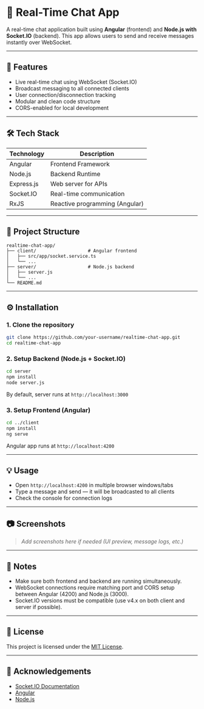 
# 💬 Real-Time Chat App

A real-time chat application built using **Angular** (frontend) and **Node.js with Socket.IO** (backend). This app allows users to send and receive messages instantly over WebSocket.

---

## 🚀 Features

- Live real-time chat using WebSocket (Socket.IO)
- Broadcast messaging to all connected clients
- User connection/disconnection tracking
- Modular and clean code structure
- CORS-enabled for local development

---

## 🛠️ Tech Stack

| Technology   | Description                |
|--------------|----------------------------|
| Angular      | Frontend Framework         |
| Node.js      | Backend Runtime            |
| Express.js   | Web server for APIs        |
| Socket.IO    | Real-time communication    |
| RxJS         | Reactive programming (Angular) |

---

## 📁 Project Structure

```
realtime-chat-app/
├── client/                   # Angular frontend
│   ├── src/app/socket.service.ts
│   └── ...
├── server/                   # Node.js backend
│   ├── server.js
│   └── ...
└── README.md
```

---

## ⚙️ Installation

### 1. Clone the repository

```bash
git clone https://github.com/your-username/realtime-chat-app.git
cd realtime-chat-app
```

### 2. Setup Backend (Node.js + Socket.IO)

```bash
cd server
npm install
node server.js
```

By default, server runs at `http://localhost:3000`

### 3. Setup Frontend (Angular)

```bash
cd ../client
npm install
ng serve
```

Angular app runs at `http://localhost:4200`

---

## 💡 Usage

- Open `http://localhost:4200` in multiple browser windows/tabs
- Type a message and send — it will be broadcasted to all clients
- Check the console for connection logs

---

## 📷 Screenshots

> _Add screenshots here if needed (UI preview, message logs, etc.)_

---

## 📌 Notes

- Make sure both frontend and backend are running simultaneously.
- WebSocket connections require matching port and CORS setup between Angular (4200) and Node.js (3000).
- Socket.IO versions must be compatible (use v4.x on both client and server if possible).

---

## 📃 License

This project is licensed under the [MIT License](LICENSE).

---

## 🙌 Acknowledgements

- [Socket.IO Documentation](https://socket.io/docs/)
- [Angular](https://angular.io/)
- [Node.js](https://nodejs.org/)